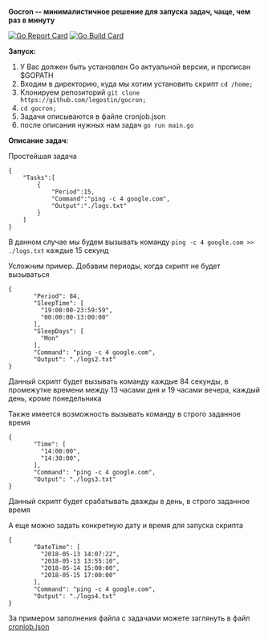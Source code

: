 
**Gocron -- минималистичное решение для запуска задач, чаще, чем раз в минуту**

[![Go Report Card](https://goreportcard.com/badge/github.com/legostin/gocron)](https://goreportcard.com/report/github.com/legostin/gocron)
[![Go Build Card](https://travis-ci.org/legostin/gocron.svg?branch=master)](https://travis-ci.org/legostin/gocron)

**Запуск:**
1. У Вас должен быть установлен Go актуальной версии, и прописан $GOPATH
2. Входим в директорию, куда мы хотим установить скрипт `cd /home;`
3. Клонируем репозиторий `git clone https://github.com/legostin/gocron;`
4. `cd gocron;`
5. Задачи описываются в файле cronjob.json
6. после описания нужных нам задач `go run main.go`


**Описание задач:**

Простейшая задача

```
{
    "Tasks":[
        {
            "Period":15,
            "Command":"ping -c 4 google.com",
            "Output":"./logs.txt"
        }
    ]
}   
```

В данном случае мы будем вызывать команду `ping -c 4 google.com >> ./logs.txt`  каждые 15 секунд

Усложним пример. Добавим периоды, когда скрипт не будет вызываться

```
{
       "Period": 84,
       "SleepTime": [
         "19:00:00-23:59:59",
         "00:00:00-13:00:00"
       ],
       "SleepDays": [
         "Mon"
       ],
       "Command": "ping -c 4 google.com",
       "Output": "./logs2.txt"
}
```
     
Данный скрипт будет вызывать команду каждые 84 секунды, в промежутке времени между 13 часами дня и 19 часами вечера, каждый день, кроме понедельника

Также имеется возможность вызывать команду в строго заданное время
```
{
       "Time": [
         "14:00:00",
         "14:30:00",
       ],
       "Command": "ping -c 4 google.com",
       "Output": "./logs3.txt"
}
  ```
     
Данный скрипт будет срабатывать дважды в день, в строго заданное время

А еще можно задать конкретную дату и время для запуска скрипта 
```
{
       "DateTime": [
         "2018-05-13 14:07:22",
         "2018-05-13 13:55:10",
         "2018-05-14 15:00:00",
         "2018-05-15 17:00:00"
       ],
       "Command": "ping -c 4 google.com",
       "Output": "./logs4.txt"
}
 ```
 
За примером заполнения файла с задачами можете заглянуть в файл [cronjob.json](https://github.com/legostin/gocron/blob/master/cronjob.json)